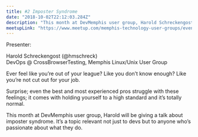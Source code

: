 ```yaml
---
title: #2 Imposter Syndrome
date: "2018-10-02T22:12:03.284Z"
description: "This month at DevMemphis user group, Harold Schreckengost will be giving a talk about imposter syndrome, a topic relevant not just to devs but to anyone who’s passionate about what they do."
meetupLink: "https://www.meetup.com/memphis-technology-user-groups/events/hxxpfqyxnbdb/"
---
```


Presenter:  

Harold Schreckengost (@hmschreck)  
DevOps @ CrossBrowserTesting, Memphis   Linux/Unix User Group

Ever feel like you’re out of your league? Like you don’t know enough? Like you’re not cut out for your job.

Surprise; even the best and most experienced pros struggle with these feelings; it comes with holding yourself to a high standard and it’s totally normal.

This month at DevMemphis user group, Harold will be giving a talk about imposter syndrome. It’s a topic relevant not just to devs but to anyone who’s passionate about what they do.
